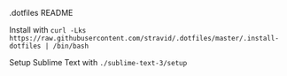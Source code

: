 .dotfiles README

Install with `curl -Lks https://raw.githubusercontent.com/stravid/.dotfiles/master/.install-dotfiles | /bin/bash`

Setup Sublime Text with `./sublime-text-3/setup`
